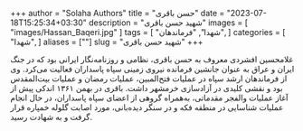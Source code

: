 +++
author = "Solaha Authors"
title = "حسن باقری"
date = "2023-07-18T15:25:34+03:30"
description = "شهید حسن باقری"
images = [
    "images/Hassan_Baqeri.jpg"
]
tags = [
    "شهدا",
    "فرماندهان",
]
categories = [
    "شهدا",
]
aliases = [""]
slug = "شهید حسن باقری"
+++

غلامحسین افشردی معروف به حسن باقری، نظامی و روزنامه‌نگار ایرانی بود که در جنگ ایران و عراق به عنوان جانشین فرمانده نیروی زمینی سپاه پاسداران فعالیت می‌کرد. وی از فرماندهان ارشد سپاه در عملیات فتح‌المبین، عملیات رمضان و عملیات بیت‌المقدس بود و نقشی کلیدی در آزادسازی خرمشهر داشت. باقری در بهمن ۱۳۶۱ اندکی پیش از آغاز عملیات والفجر مقدماتی، به‌همراه گروهی از اعضای سپاه پاسداران، در حال انجام عملیات شناسایی در منطقه فکه و در سنگر دیده‌بانی، مورد اصابت گلوله خمپاره قرار گرفت و به شهادت رسید.

